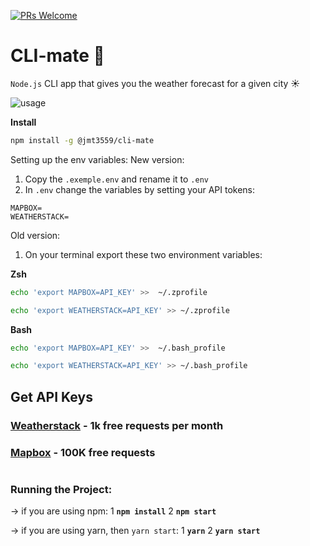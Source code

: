 [![PRs Welcome](https://img.shields.io/badge/PRs-welcome-brightgreen.svg?style=flat-square)](https://github.com/jmtellez/Weather-CLI/issues)&nbsp;

# CLI-mate :sunrise:

`Node.js` CLI app that gives you the weather forecast for a given city :sunny:

![usage](img/usage.png)

**Install**

```bash
npm install -g @jmt3559/cli-mate
```

Setting up the env variables:
New version:

1. Copy the `.exemple.env` and rename it to `.env`
2. In `.env` change the variables by setting your API tokens:

```
MAPBOX=
WEATHERSTACK=
```

Old version:

1. On your terminal export these two environment variables:

**Zsh**

```bash
echo 'export MAPBOX=API_KEY' >>  ~/.zprofile

echo 'export WEATHERSTACK=API_KEY' >> ~/.zprofile
```

**Bash**

```bash
echo 'export MAPBOX=API_KEY' >>  ~/.bash_profile

echo 'export WEATHERSTACK=API_KEY' >> ~/.bash_profile
```

## Get API Keys

### [Weatherstack](https://weatherstack.com/) - 1k free requests per month

### [Mapbox](https://docs.mapbox.com/) - 100K free requests

#

#

#

### Running the Project:

-> if you are using npm:
1 **`npm install`**
2 **`npm start`**

-> if you are using yarn, then `yarn start`:
1 **`yarn`**
2 **`yarn start`**
